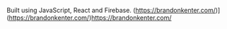 Built using JavaScript, React and Firebase.
(https://brandonkenter.com/)](https://brandonkenter.com/)https://brandonkenter.com/
